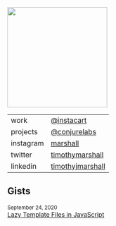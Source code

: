 <img src=https://media2.giphy.com/media/A3DIlSNmo36x2/giphy.gif width=227 />

<table>
  <tbody>
    <tr>
      <td>work</td>
      <td><a href='https://github.com/instacart'>@instacart</td>
    </tr>
    <tr>
      <td>projects</td>
      <td><a href='https://github.com/conjurelabs'>@conjurelabs</td>
    </tr>
    <tr>
      <td>instagram</td>
      <td><a href='https://instagram.com/marshall/'>marshall</td>
    </tr>
    <tr>
      <td>twitter</td>
      <td><a href='https://twitter.com/timothymarshall'>timothymarshall</td>
    </tr>
    <tr>
      <td>linkedin</td>
      <td><a href='https://www.linkedin.com/in/timothyjmarshall/'>timothyjmarshall</td>
    </tr>
  </tbody>
</table>

## Gists

<sub>September 24, 2020</sub><br />
[Lazy Template Files in JavaScript](https://gist.github.com/tmarshall/fc573b39875b1360c65197125e5a92fb)
